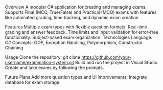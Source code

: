 Overview
A modular C# application for creating and managing exams. Supports Final (MCQ, True/False) and Practical (MCQ) exams with features like automated grading, time tracking, and dynamic exam creation.

Features
Multiple exam types with flexible question formats.
Real-time grading and answer feedback.
Time limits and input validation for error-free functionality.
Subject-based exam organization.
Technologies
Language: C#
Concepts: OOP, Exception Handling, Polymorphism, Constructor Chaining

Usage
Clone the repository:
git clone https://github.com/your-username/examination-system.git
Build and run the project in Visual Studio.
Create and take exams by following the prompts.

Future Plans
Add more question types and UI improvements.
Integrate database for exam storage.

